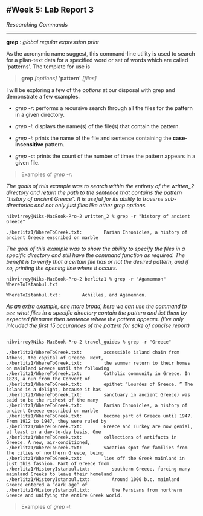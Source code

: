 #**Week 5: Lab Report 3**
---
*Researching Commands*

---

**grep** : *global regular expression print*

As the acronymic name suggest, this command-line utility is used to search for a plian-text data for a
specified word or set of words which are called 'patterns'. 
The template for use is 
> **grep** *[options]* **'pattern'** *[files]*

I will be exploring a few of the *options* at our disposal with grep and demonstrate a few examples.

- *grep -r*: performs a recursive search through all the files for the pattern in a given directory.


- *grep -l*: displays the name(s) of the file(s) that contain the pattern.


- *grep -i*: prints the name of the file and sentence containing the **case-insensitive** pattern.


- *grep -c*: prints the count of the number of times the pattern appears in a given file.


> Examples of *grep -r*:

*The goals of this example was to search within the entirety of the written_2 directory and return 
the path to the sentence that contains the pattern "history of ancient Greece". It is useful for
its ability to traverse sub-directories and not only just files like other grep options.*
```
nikvirrey@Niks-MacBook-Pro-2 written_2 % grep -r "history of ancient Greece"

./berlitz1/WhereToGreek.txt:        Parian Chronicles, a history of ancient Greece enscribed on marble

```

*The goal of this example was to show the ability to specify the files in a specific directory and still
have the command function as required. The benefit is to verify that a certain file has or not the desired
pattern, and if so, printing the opening line where it occurs.*

```
nikvirrey@Niks-MacBook-Pro-2 berlitz1 % grep -r "Agamemnon" WhereToIstanbul.txt

WhereToIstanbul.txt:        Achilles, and Agamemnon.

```

*As an extra example, one more broad, here we can use the command to see what files in a specific directory
contain the pattern and list them by expected filename then sentence where the pattern appears.
(I've only inlcuded the first 15 occurances of the pattern for sake of concise report)*

```

nikvirrey@Niks-MacBook-Pro-2 travel_guides % grep -r "Greece"

./berlitz1/WhereToGreek.txt:        accessible island chain from Athens, the capital of Greece. Next,
./berlitz1/WhereToGreek.txt:        the summer return to their homes on mainland Greece until the following
./berlitz1/WhereToGreek.txt:        Catholic community in Greece. In 1823, a nun from the Convent of
./berlitz1/WhereToGreek.txt:        epithet “Lourdes of Greece. ” The island is a delight, because it has
./berlitz1/WhereToGreek.txt:        sanctuary in ancient Greece) was said to be the richest of the many
./berlitz1/WhereToGreek.txt:        Parian Chronicles, a history of ancient Greece enscribed on marble
./berlitz1/WhereToGreek.txt:        become part of Greece until 1947. From 1912 to 1947, they were ruled by
./berlitz1/WhereToGreek.txt:        Greece and Turkey are now genial, at least on a day-to-day basis. One
./berlitz1/WhereToGreek.txt:        collections of artifacts in Greece. A new, air-conditioned,
./berlitz1/WhereToGreek.txt:        vacation spot for families from the cities of northern Greece, being
./berlitz1/WhereToGreek.txt:        lies off the Greek mainland in just this fashion. Part of Greece from
./berlitz1/HistoryIstanbul.txt:        southern Greece, forcing many mainland Greeks to leave their homeland
./berlitz1/HistoryIstanbul.txt:        Around 1000 b.c. mainland Greece entered a “dark age” of
./berlitz1/HistoryIstanbul.txt:        the Persians from northern Greece and unifying the entire Greek world.

```

> Examples of *grep -l*:


